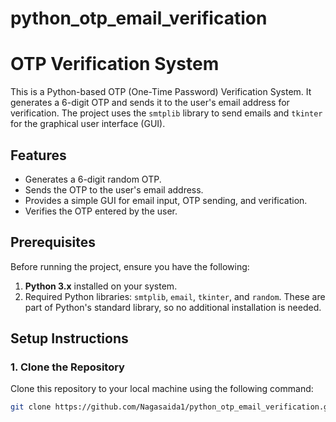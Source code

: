 # python_otp_email_verification


# OTP Verification System

This is a Python-based OTP (One-Time Password) Verification System. It generates a 6-digit OTP and sends it to the user's email address for verification. The project uses the `smtplib` library to send emails and `tkinter` for the graphical user interface (GUI).

## Features
- Generates a 6-digit random OTP.
- Sends the OTP to the user's email address.
- Provides a simple GUI for email input, OTP sending, and verification.
- Verifies the OTP entered by the user.

## Prerequisites
Before running the project, ensure you have the following:
1. **Python 3.x** installed on your system.
2. Required Python libraries: `smtplib`, `email`, `tkinter`, and `random`. These are part of Python's standard library, so no additional installation is needed.

## Setup Instructions

### 1. Clone the Repository
Clone this repository to your local machine using the following command:
```bash
git clone https://github.com/Nagasaida1/python_otp_email_verification.git


